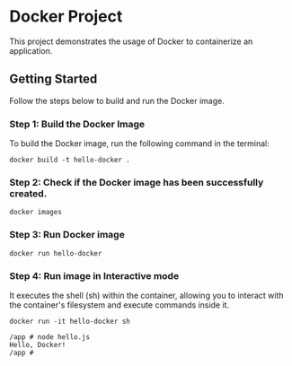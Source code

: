 # Docker Project

This project demonstrates the usage of Docker to containerize an application.

## Getting Started

Follow the steps below to build and run the Docker image.

### Step 1: Build the Docker Image

To build the Docker image, run the following command in the terminal:

```shell
docker build -t hello-docker .
```

### Step 2: Check if the Docker image has been successfully created.

```shell
docker images
```

### Step 3: Run Docker image

```shell
docker run hello-docker
```

### Step 4: Run image in Interactive mode

It executes the shell (sh) within the container, allowing you to interact with the container's filesystem and execute commands inside it.

```shell
docker run -it hello-docker sh
```

```
/app # node hello.js
Hello, Docker!
/app #
```
